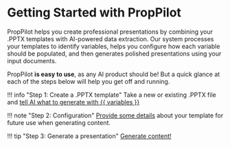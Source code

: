 # Getting Started with PropPilot
PropPilot helps you create professional presentations by combining your .PPTX templates with AI-powered data extraction. Our system processes your templates to identify variables, helps you configure how each variable should be populated, and then generates polished presentations using your input documents.

PropPilot **is easy to use**, as any AI product should be! But a quick glance at each of the steps below will help you get off and running.

!!! info "Step 1: Create a .PPTX template"
    Take a new or existing .PPTX file and [tell AI what to generate with {{ variables }}](creating_templates.md)

!!! note "Step 2: Configuration"
    [Provide some details](template_config.md) about your template for future use when generating content.

!!! tip "Step 3: Generate a presentation"
    [Generate content!](generate_content.md)